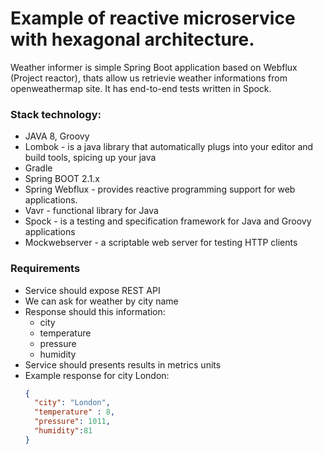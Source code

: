 # Example of reactive microservice with hexagonal architecture.

Weather informer is simple Spring Boot application based on Webflux (Project reactor), thats allow us retrievie weather informations from openweathermap site.
It has end-to-end tests written in Spock.

### Stack technology:
  - JAVA 8, Groovy
  - Lombok - is a java library that automatically plugs into your editor and build tools, spicing up your java
  - Gradle
  - Spring BOOT 2.1.x
  - Spring Webflux - provides reactive programming support for web applications.
  - Vavr - functional library for Java
  - Spock - is a testing and specification framework for Java and Groovy applications
  - Mockwebserver - a scriptable web server for testing HTTP clients

### Requirements
  - Service should expose REST API
  - We can ask for weather by city name
  - Response should this information:
     - city
     - temperature
     - pressure
     - humidity
  - Service should presents results in metrics units
  - Example response for city London:
     ```json
     {
       "city": "London",
       "temperature" : 8,
       "pressure": 1011,
       "humidity":81
     }
     ```
